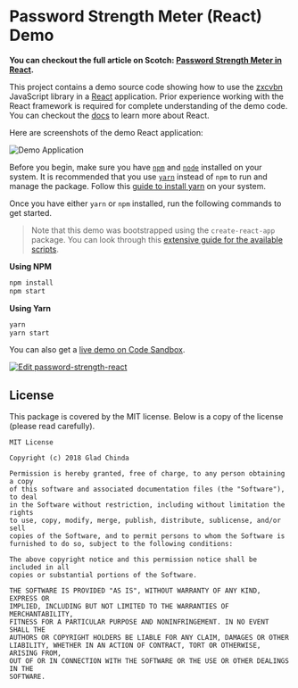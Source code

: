# Password Strength Meter (React) Demo

**You can checkout the full article on Scotch: [Password Strength Meter in React](https://scotch.io/tutorials/password-strength-meter-in-react).**

This project contains a demo source code showing how to use the [zxcvbn][zxcvbn] JavaScript library in a [React][react] application. Prior experience working with the React framework is required for complete understanding of the demo code. You can checkout the [docs][react-docs] to learn more about React.

Here are screenshots of the demo React application:

![Demo Application](https://i.imgur.com/JLiYFLz.jpg)

Before you begin, make sure you have [`npm`][npm] and [`node`][node] installed on your system. It is recommended that you use [`yarn`][yarn] instead of `npm` to run and manage the package. Follow this [guide to install yarn][yarn-install] on your system.

Once you have either `yarn` or `npm` installed, run the following commands to get started.

> Note that this demo was bootstrapped using the `create-react-app` package. You can look through this [extensive guide for the available scripts](https://github.com/facebook/create-react-app/blob/master/packages/react-scripts/template/README.md#available-scripts).

**Using NPM**

```sh
npm install
npm start
```

**Using Yarn**

```sh
yarn
yarn start
```

You can also get a [live demo on Code Sandbox][code-demo].

[![Edit password-strength-react](https://codesandbox.io/static/img/play-codesandbox.svg)](https://codesandbox.io/s/8kkrpy7260)


## License

This package is covered by the MIT license. Below is a copy of the license (please read carefully).

```
MIT License

Copyright (c) 2018 Glad Chinda

Permission is hereby granted, free of charge, to any person obtaining a copy
of this software and associated documentation files (the "Software"), to deal
in the Software without restriction, including without limitation the rights
to use, copy, modify, merge, publish, distribute, sublicense, and/or sell
copies of the Software, and to permit persons to whom the Software is
furnished to do so, subject to the following conditions:

The above copyright notice and this permission notice shall be included in all
copies or substantial portions of the Software.

THE SOFTWARE IS PROVIDED "AS IS", WITHOUT WARRANTY OF ANY KIND, EXPRESS OR
IMPLIED, INCLUDING BUT NOT LIMITED TO THE WARRANTIES OF MERCHANTABILITY,
FITNESS FOR A PARTICULAR PURPOSE AND NONINFRINGEMENT. IN NO EVENT SHALL THE
AUTHORS OR COPYRIGHT HOLDERS BE LIABLE FOR ANY CLAIM, DAMAGES OR OTHER
LIABILITY, WHETHER IN AN ACTION OF CONTRACT, TORT OR OTHERWISE, ARISING FROM,
OUT OF OR IN CONNECTION WITH THE SOFTWARE OR THE USE OR OTHER DEALINGS IN THE
SOFTWARE.
```



[react-docs]: https://reactjs.org/docs/
[react]: https://reactjs.org/
[code-demo]: https://codesandbox.io/s/8kkrpy7260
[node]: https://nodejs.org/en/
[npm]: https://npmjs.com/
[yarn]: https://yarnpkg.com/
[yarn-install]: https://yarnpkg.com/lang/en/docs/install/
[zxcvbn]: https://github.com/dropbox/zxcvbn
